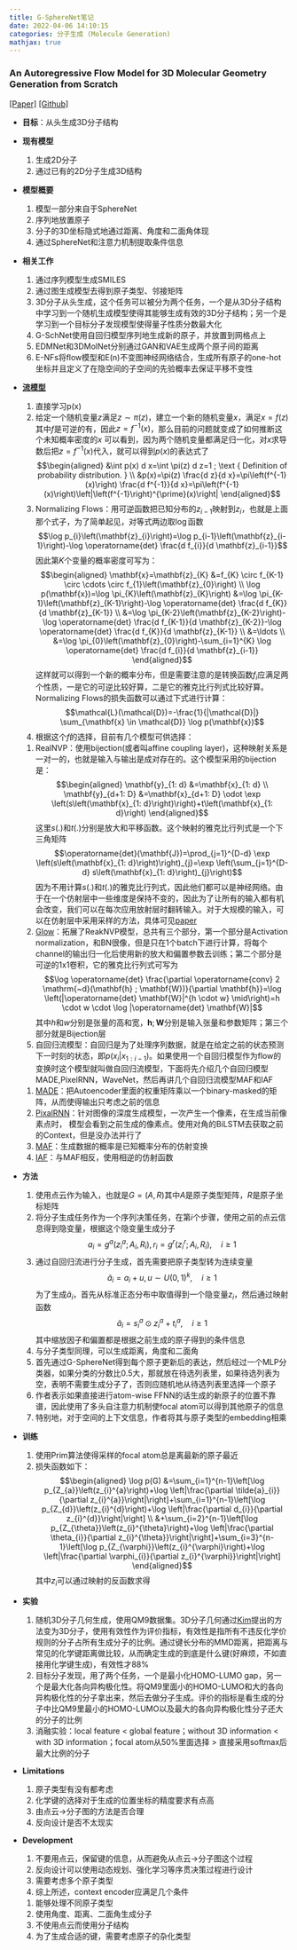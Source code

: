 ```yaml
---
title: G-SphereNet笔记
date: 2022-04-06 14:10:15
categories: 分子生成 (Molecule Generation)
mathjax: true
---
```


### An Autoregressive Flow Model for 3D Molecular Geometry Generation from Scratch

[[Paper]](https://openreview.net/forum?id=C03Ajc-NS5W)  [[Github]](https://github.com/divelab/DIG)

[](1.png)

<!-- more -->

- **目标**：从头生成3D分子结构

- **现有模型**

  1. 生成2D分子
  2. 通过已有的2D分子生成3D结构

- **模型概要**

  1. 模型一部分来自于SphereNet
  2. 序列地放置原子
  3. 分子的3D坐标隐式地通过距离、角度和二面角体现
  4. 通过SphereNet和注意力机制提取条件信息

- **相关工作**

  1. 通过序列模型生成SMILES
  2. 通过图生成模型去得到原子类型、邻接矩阵
  3. 3D分子从头生成，这个任务可以被分为两个任务，一个是从3D分子结构中学习到一个随机生成模型使得其能够生成有效的3D分子结构；另一个是学习到一个目标分子发现模型使得量子性质分数最大化
  4. G-SchNet使用自回归模型序列地生成新的原子，并放置到网格点上
  5. EDMNet和3DMolNet分别通过GAN和VAE生成两个原子间的距离
  6. E-NFs将flow模型和E(n)不变图神经网络结合，生成所有原子的one-hot坐标并且定义了在隐空间的子空间的先验概率去保证平移不变性

- [**流模型**](https://lilianweng.github.io/posts/2018-10-13-flow-models/)

  1. 直接学习p(x)
  2. 给定一个随机变量$z$满足$z \sim \pi(z)$，建立一个新的随机变量$x$，满足$x=f(z)$其中$f$是可逆的有，因此$z=f^{-1}(x)$，那么目前的问题就变成了如何推断这个未知概率密度的$x$ 可以看到，因为两个随机变量都满足归一化，对$x$求导数后把$z=f^{-1}(x)$代入，就可以得到$p(x)$的表达式了$$\begin{aligned}
     &\int p(x) d x=\int \pi(z) d z=1 ; \text { Definition of probability distribution. } \\
     &p(x)=\pi(z) \frac{d z}{d x}=\pi\left(f^{-1}(x)\right) \frac{d f^{-1}}{d x}=\pi\left(f^{-1}(x)\right)\left|\left(f^{-1}\right)^{\prime}(x)\right|
     \end{aligned}$$
  3. Normalizing Flows：用可逆函数把已知分布的$z_{i-1}$映射到$z_i$，也就是上面那个式子，为了简单起见，对等式两边取$\log$函数$$\log p_{i}\left(\mathbf{z}_{i}\right)=\log p_{i-1}\left(\mathbf{z}_{i-1}\right)-\log \operatorname{det} \frac{d f_{i}}{d \mathbf{z}_{i-1}}$$因此第$K$个变量的概率密度可写为：$$\begin{aligned}
     \mathbf{x}=\mathbf{z}_{K} &=f_{K} \circ f_{K-1} \circ \cdots \circ f_{1}\left(\mathbf{z}_{0}\right) \\
     \log p(\mathbf{x})=\log \pi_{K}\left(\mathbf{z}_{K}\right) &=\log \pi_{K-1}\left(\mathbf{z}_{K-1}\right)-\log \operatorname{det} \frac{d f_{K}}{d \mathbf{z}_{K-1}} \\
     &=\log \pi_{K-2}\left(\mathbf{z}_{K-2}\right)-\log \operatorname{det} \frac{d f_{K-1}}{d \mathbf{z}_{K-2}}-\log \operatorname{det} \frac{d f_{K}}{d \mathbf{z}_{K-1}} \\
     &=\ldots \\
     &=\log \pi_{0}\left(\mathbf{z}_{0}\right)-\sum_{i=1}^{K} \log \operatorname{det} \frac{d f_{i}}{d \mathbf{z}_{i-1}}
     \end{aligned}$$这样就可以得到一个新的概率分布，但是需要注意的是转换函数$f_i$应满足两个性质，一是它的可逆比较好算，二是它的雅克比行列式比较好算。Normalizing Flows的损失函数可以通过下式进行计算：$$\mathcal{L}(\mathcal{D})=-\frac{1}{|\mathcal{D}|} \sum_{\mathbf{x} \in \mathcal{D}} \log p(\mathbf{x})$$
  4. 根据这个$f$的选择，目前有几个模型可供选择：

  1) RealNVP：使用bijection(或者叫affine coupling layer)，这种映射关系是一对一的，也就是输入与输出是成对存在的。这个模型采用的bijection是：$$\begin{aligned}
     \mathbf{y}_{1: d} &=\mathbf{x}_{1: d} \\
     \mathbf{y}_{d+1: D} &=\mathbf{x}_{d+1: D} \odot \exp \left(s\left(\mathbf{x}_{1: d}\right)\right)+t\left(\mathbf{x}_{1: d}\right)
     \end{aligned}$$这里$s(.)$和$t(.)$分别是放大和平移函数。这个映射的雅克比行列式是一个下三角矩阵$$\operatorname{det}(\mathbf{J})=\prod_{j=1}^{D-d} \exp \left(s\left(\mathbf{x}_{1: d}\right)\right)_{j}=\exp \left(\sum_{j=1}^{D-d} s\left(\mathbf{x}_{1: d}\right)_{j}\right)$$因为不用计算$s(.)$和$t(.)$的雅克比行列式，因此他们都可以是神经网络。由于在一个仿射层中一些维度是保持不变的，因此为了让所有的输入都有机会改变，我们可以在每次应用放射层时翻转输入。对于大规模的输入，可以在仿射层中采用采样的方法，具体可见[paper](https://arxiv.org/abs/1605.08803)
  2) [Glow](https://arxiv.org/abs/1807.03039)：拓展了ReakNVP模型，总共有三个部分，第一个部分是Activation normalization，和BN很像，但是只在1个batch下进行计算，将每个channel的输出归一化后使用新的放大和偏置参数去训练；第二个部分是可逆的1x1卷积，它的雅克比行列式可写为$$\log \operatorname{det} \frac{\partial \operatorname{conv} 2 \mathrm{~d}(\mathbf{h} ; \mathbf{W})}{\partial \mathbf{h}}=\log \left(|\operatorname{det} \mathbf{W}|^{h \cdot w} \mid\right)=h \cdot w \cdot \log |\operatorname{det} \mathbf{W}|$$其中$h$和$w$分别是张量的高和宽，$\mathbf{h};\mathbf{W}$分别是输入张量和参数矩阵；第三个部分就是Bijection层

  5. 自回归流模型：自回归是为了处理序列数据，就是在给定之前的状态预测下一时刻的状态，即$p(x_i|x_{1:i-1})$。如果使用一个自回归模型作为flow的变换时这个模型就叫做自回归流模型，下面将先介绍几个自回归模型MADE,PixelRNN，WaveNet，然后再讲几个自回归流模型MAF和IAF

  1) [MADE](https://arxiv.org/abs/1502.03509)：把Autoencoder里面的权重矩阵乘以一个binary-masked的矩阵，从而使得输出只考虑之前的信息
  2) [PixalRNN](https://arxiv.org/abs/1601.06759)：针对图像的深度生成模型，一次产生一个像素，在生成当前像素点时，	模型会看到之前生成的像素点。使用对角的BiLSTM去获取之前的Context，但是没办法并行了
  3) [MAF](https://arxiv.org/abs/1705.07057)：生成数据的概率是已知概率分布的仿射变换
  4) [IAF](https://arxiv.org/abs/1606.04934)：与MAF相反，使用相逆的仿射函数

- **方法**

  1. 使用点云作为输入，也就是$G=(A,R)$其中$A$是原子类型矩阵，$R$是原子坐标矩阵
  2. 将分子生成任务作为一个序列决策任务，在第$i$个步骤，使用之前的点云信息得到隐变量，根据这个隐变量生成分子$$a_{i}=g^{a}\left(z_{i}^{a} ; A_{i}, R_{i}\right), r_{i}=g^{r}\left(z_{i}^{r} ; A_{i}, R_{i}\right), \quad i \geq 1$$
  3. 通过自回归流进行分子生成，首先需要把原子类型转为连续变量$$\tilde{a}_{i}=a_{i}+u, u \sim U(0,1)^{k}, \quad i \geq 1$$为了生成$\tilde{a}_{i}$，首先从标准正态分布中取值得到一个隐变量$z_i$，然后通过映射函数$$\tilde{a}_{i}=s_{i}^{a} \odot z_{i}^{a}+t_{i}^{a}, \quad i \geq 1$$其中缩放因子和偏置都是根据之前生成的原子得到的条件信息
  4. 与分子类型同理，可以生成距离，角度和二面角
  5. 首先通过G-SphereNet得到每个原子更新后的表达，然后经过一个MLP分类器，如果分类的分数比0.5大，那就放在待选列表里，如果待选列表为空，表明不需要生成分子了，否则应随机地从待选列表里选择一个原子
  6. 作者表示如果直接进行atom-wise FFNN的话生成的新原子的位置不靠谱，因此使用了多头自注意力机制使focal atom可以得到其他原子的信息
  7. 特别地，对于空间的上下文信息，作者将其与原子类型的embedding相乘

- **训练**

  1. 使用Prim算法使得采样的focal atom总是离最新的原子最近
  2. 损失函数如下：$$\begin{aligned}
     \log p(G) &=\sum_{i=1}^{n-1}\left[\log p_{Z_{a}}\left(z_{i}^{a}\right)+\log \left|\frac{\partial \tilde{a}_{i}}{\partial z_{i}^{a}}\right|\right]+\sum_{i=1}^{n-1}\left[\log p_{Z_{d}}\left(z_{i}^{d}\right)+\log \left|\frac{\partial d_{i}}{\partial z_{i}^{d}}\right|\right] \\
     &+\sum_{i=2}^{n-1}\left[\log p_{Z_{\theta}}\left(z_{i}^{\theta}\right)+\log \left|\frac{\partial \theta_{i}}{\partial z_{i}^{\theta}}\right|\right]+\sum_{i=3}^{n-1}\left[\log p_{Z_{\varphi}}\left(z_{i}^{\varphi}\right)+\log \left|\frac{\partial \varphi_{i}}{\partial z_{i}^{\varphi}}\right|\right]
     \end{aligned}$$其中$z_i$可以通过映射的反函数求得

- **实验**

  1. 随机3D分子几何生成，使用QM9数据集。3D分子几何通过[Kim](https://onlinelibrary.wiley.com/doi/abs/10.1002/bkcs.10334)提出的方法变为3D分子，使用有效性作为评价指标，有效性是指所有不违反化学价规则的分子占所有生成分子的比例。通过键长分布的MMD距离，把距离与常见的化学键距离做比较，从而确定生成的到底是什么键(好麻烦，不如直接用化学键生成)，有效性才88%
  2. 目标分子发现，用了两个任务，一个是最小化HOMO-LUMO gap，另一个是最大化各向异构极化性。将QM9里面小的HOMO-LUMO和大的各向异构极化性的分子拿出来，然后去做分子生成。评价的指标是看生成的分子中比QM9里最小的HOMO-LUMO以及最大的各向异构极化性分子还大的分子的比例
  3. 消融实验：local feature < global feature；without 3D information < with 3D information；focal atom从50%里面选择 > 直接采用softmax后最大比例的分子

- **Limitations**

  1. 原子类型有没有都考虑
   2. 化学键的选择对于生成的位置坐标的精度要求有点高
   3. 由点云->分子图的方法是否合理
   4. 反向设计是否不太现实

- **Development**

  1. 不要用点云，保留键的信息，从而避免从点云->分子图这个过程
  2. 反向设计可以使用动态规划、强化学习等序贯决策过程进行设计
  3. 需要考虑多个原子类型
  4. 综上所述，context encoder应满足几个条件

  1) 能够处理不同原子类型
  2) 使用角度、距离、二面角生成分子
  3) 不使用点云而使用分子结构
  4) 为了生成合适的键，需要考虑原子的杂化类型
